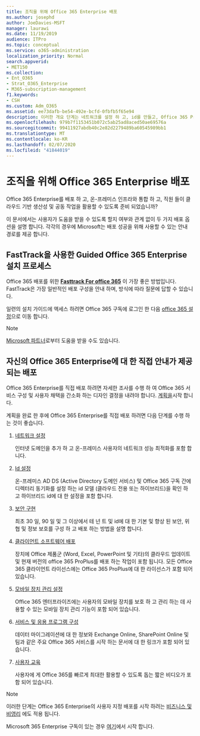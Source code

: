 ```yaml
---
title: 조직을 위해 Office 365 Enterprise 배포
ms.author: josephd
author: JoeDavies-MSFT
manager: laurawi
ms.date: 11/19/2019
audience: ITPro
ms.topic: conceptual
ms.service: o365-administration
localization_priority: Normal
search.appverid:
- MET150
ms.collection:
- Ent_O365
- Strat_O365_Enterprise
- M365-subscription-management
f1.keywords:
- CSH
ms.custom: Adm_O365
ms.assetid: ee73dafb-be54-492e-bcfd-0fbfb5f65e94
description: 이러한 개요 단계는 네트워크를 설정 하 고, id를 만들고, Office 365 ProPlus를 배포 하 고, 데이터를 마이그레이션하고, 조직의 사용자가 Office 365 사용을 시작 하는 데 도움을 주기 위한 것입니다.
ms.openlocfilehash: 979b7f1153451b072c5ab25ad8aced50ae69576a
ms.sourcegitcommit: 99411927abdb40c2e82d2279489ba60545989bb1
ms.translationtype: MT
ms.contentlocale: ko-KR
ms.lasthandoff: 02/07/2020
ms.locfileid: "41844019"
---
```

# <a name="deploy-office-365-enterprise-for-your-organization"></a>조직을 위해 Office 365 Enterprise 배포

Office 365 Enterprise를 배포 하 고, 온-프레미스 인프라와 통합 하 고, 직원 들이 클라우드 기반 생산성 및 공동 작업을 활용할 수 있도록 준비 되었습니까?

이 문서에서는 사용자가 도움을 받을 수 있도록 할지 여부와 관계 없이 두 가지 배포 옵션을 설명 합니다. 각각의 경우에 Microsoft는 배포 성공을 위해 사용할 수 있는 안내 경로를 제공 합니다.

## <a name="guided-office-365-enterprise-setup-process-with-fasttrack"></a>FastTrack을 사용한 Guided Office 365 Enterprise 설치 프로세스

Office 365 배포를 위한 **[Fasttrack For office 365](https://docs.microsoft.com/fasttrack/O365-fasttrack-benefit-for-office-365)** 이 가장 좋은 방법입니다. FastTrack은 가장 일반적인 배포 구성을 안내 하며, 방식에 따라 질문에 답할 수 있습니다. 

일련의 설치 가이드에 액세스 하려면 Office 365 구독에 로그인 한 다음 [office 365 설정](https://aka.ms/o365fasttrack)으로 이동 합니다.

>[!Note]
>[Microsoft 파트너](https://www.microsoft.com/solution-providers/home)로부터 도움을 받을 수도 있습니다.
>

## <a name="do-it-yourself-guided-deployment-of-office-365-enterprise"></a>자신의 Office 365 Enterprise에 대 한 직접 안내가 제공 되는 배포

Office 365 Enterprise를 직접 배포 하려면 자세한 조사를 수행 하 여 Office 365 서비스 구성 및 사용자 채택을 간소화 하는 디자인 결정을 내려야 합니다. [계획을](get-your-organization-ready-for-office-365.md)시작 합니다.

계획을 완료 한 후에 Office 365 Enterprise를 직접 배포 하려면 다음 단계를 수행 하는 것이 좋습니다.

1. [네트워크 설정](set-up-network-for-office-365.md)

   인터넷 도메인을 추가 하 고 온-프레미스 사용자의 네트워크 성능 최적화를 포함 합니다.
 
2. [Id 설정](protect-your-global-administrator-accounts.md)

   온-프레미스 AD DS (Active Directory 도메인 서비스) 및 Office 365 구독 간에 디렉터리 동기화를 설정 하는 id 모델 (클라우드 전용 또는 하이브리드)을 확인 하 고 하이브리드 id에 대 한 설정을 포함 합니다.

3. [보안 구현](https://docs.microsoft.com/office365/securitycompliance/security-roadmap)

   최초 30 일, 90 일 및 그 이상에서 테 넌 트 및 id에 대 한 기본 및 향상 된 보안, 위협 및 정보 보호를 구성 하 고 배포 하는 방법을 설명 합니다.
 
4. [클라이언트 소프트웨어 배포](https://docs.microsoft.com/DeployOffice/deployment-guide-for-office-365-proplus)

   장치에 Office 제품군 (Word, Excel, PowerPoint 및 기타)의 클라우드 업데이트 및 현재 버전의 office 365 ProPlus를 배포 하는 작업이 포함 됩니다. 모든 Office 365 클라이언트 라이선스에는 Office 365 ProPlus에 대 한 라이선스가 포함 되어 있습니다.
 
5. [모바일 장치 관리 설정](https://support.office.com/article/set-up-mobile-device-management-mdm-in-office-365-dd892318-bc44-4eb1-af00-9db5430be3cd)

   Office 365 엔터프라이즈에는 사용자의 모바일 장치를 보호 하 고 관리 하는 데 사용할 수 있는 모바일 장치 관리 기능이 포함 되어 있습니다.
 
6. [서비스 및 응용 프로그램 구성](configure-services-and-applications.md)

   데이터 마이그레이션에 대 한 정보와 Exchange Online, SharePoint Online 및 팀과 같은 주요 Office 365 서비스를 시작 하는 문서에 대 한 링크가 포함 되어 있습니다.
 
7. [사용자 교육](https://docs.microsoft.com/office365/admin/admin-overview/get-started-with-office-365#training-resources-for-your-users)

   사용자에 게 Office 365를 빠르게 최대한 활용할 수 있도록 돕는 짧은 비디오가 포함 되어 있습니다.
 

>[!Note]
>이러한 단계는 Office 365 Enterprise의 사용자 지정 배포를 시작 하려는 [비즈니스 및 비영리](https://go.microsoft.com/fwlink/?LinkId=627221) 에도 적용 됩니다. 
>

Microsoft 365 Enterprise 구독이 있는 경우 [여기](https://docs.microsoft.com/microsoft-365/enterprise/deploy-microsoft-365-enterprise)에서 시작 합니다.
